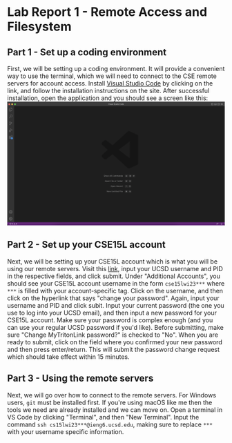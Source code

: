 # Lab Report 1 - Remote Access and Filesystem

## Part 1 - Set up a coding environment

First, we will be setting up a coding environment. It will provide a convenient way to use the terminal, which we will need to connect to the CSE remote servers for account access. Install [Visual Studio Code](https://code.visualstudio.com/) by clicking on the link, and follow the installation instructions on the site. After successful installation, open the application and you should see a screen like this:
![Image](vscode_installation.png)

## Part 2 - Set up your CSE15L account

Next, we will be setting up your CSE15L account which is what you will be using our remote servers. Visit this [link](https://sdacs.ucsd.edu/~icc/index.php), input your UCSD username and PID in the respective fields, and click submit. Under "Additional Accounts", you should see your CSE15L account username in the form `cse15lwi23***` where `***` is filled with your account-specific tag. Click on the username, and then click on the hyperlink that says "change your password". Again, input your username and PID and click subit. Input your current password (the one you use to log into your UCSD email), and then input a new password for your CSE15L account. Make sure your password is complex enough (and you can use your regular UCSD password if you'd like). Before submitting, make sure "Change MyTritonLink password?" is checked to "No". When you are ready to submit, click on the field where you confirmed your new password and then press enter/return. This will submit the password change request which should take effect within 15 minutes.

## Part 3 - Using the remote servers

Next, we will go over how to connect to the remote servers. For Windows users, `git` must be installed first. If you're using macOS like me then the tools we need are already installed and we can move on. Open a terminal in VS Code by clicking "Terminal", and then "New Terminal". Input the command `ssh cs15lwi23***@ieng6.ucsd.edu`, making sure to replace `***` with your username specific information. 
